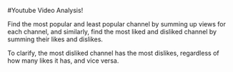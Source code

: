 #Youtube Video Analysis!

Find the most popular and least popular channel by summing up views for each channel, and similarly, find the most liked and disliked channel by summing their likes and dislikes.

To clarify, the most disliked channel has the most dislikes, regardless of how many likes it has, and vice versa.
